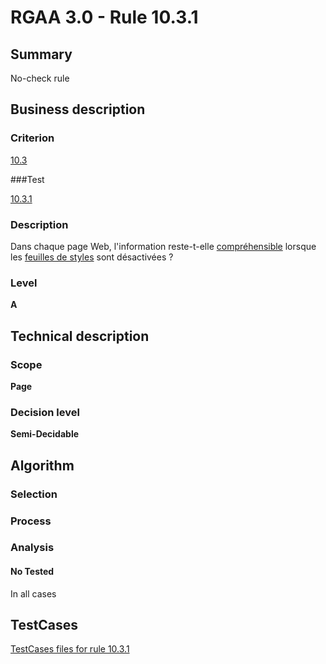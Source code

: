 # RGAA 3.0 -  Rule 10.3.1

## Summary

No-check rule

## Business description

### Criterion

[10.3](http://disic.github.io/rgaa_referentiel_en/RGAA3.0_Criteria_English_version_v1.html#crit-10-3)

###Test

[10.3.1](http://disic.github.io/rgaa_referentiel_en/RGAA3.0_Criteria_English_version_v1.html#test-10-3-1)

### Description

Dans chaque page Web, l'information reste-t-elle <a href="http://references.modernisation.gouv.fr/referentiel-technique-0#mCoherentODL">compr&eacute;hensible</a> lorsque les <a href="http://references.modernisation.gouv.fr/referentiel-technique-0#mFeuilleStyle">feuilles de styles</a> sont d&eacute;sactiv&eacute;es ?

### Level

**A**

## Technical description

### Scope

**Page**

### Decision level

**Semi-Decidable**

## Algorithm

### Selection

### Process

### Analysis

#### No Tested 

In all cases




##  TestCases 

[TestCases files for rule 10.3.1](https://github.com/Asqatasun/Asqatasun/tree/master/rules/rules-rgaa3.0/src/test/resources/testcases/rgaa30/Rgaa30Rule100301/) 


